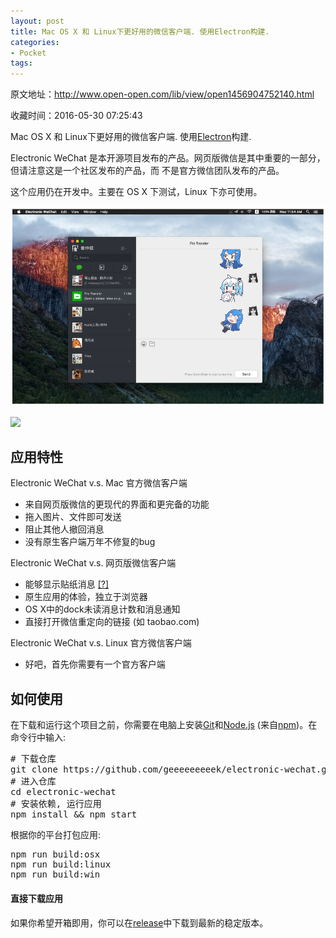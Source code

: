 ```yaml
---
layout: post
title: Mac OS X 和 Linux下更好用的微信客户端. 使用Electron构建.
categories:
- Pocket
tags:
---
```

原文地址：http://www.open-open.com/lib/view/open1456904752140.html

收藏时间：2016-05-30 07:25:43

<div  lang="zh"><p nodeIndex="125">Mac OS X 和 Linux下更好用的微信客户端. 使用<a href="https://github.com/atom/electron" nodeIndex="231">Electron</a>构建.</p>
<p nodeIndex="127">Electronic WeChat 是本开源项目发布的产品。网页版微信是其中重要的一部分，但请注意这是一个社区发布的产品，而 不是官方微信团队发布的产品。</p>
<p nodeIndex="128">这个应用仍在开发中。主要在 OS X 下测试，Linux 下亦可使用。<div id="RIL_IMG_1" class="RIL_IMG"><img src="/media/posts_images/2016-05-30-1281223027/1"/></div></p>
<div id="RIL_IMG_2" class="RIL_IMG"><img src="/media/posts_images/2016-05-30-1281223027/2"/></div>
<h2 nodeIndex="130"><a aria-hidden="true" id="user-content-应用特性" class="anchor" href="https://github.com/geeeeeeeeek/electronic-wechat/blob/master/README_zh.md#%E5%BA%94%E7%94%A8%E7%89%B9%E6%80%A7" nodeIndex="235"></a>应用特性</h2>
<p nodeIndex="131">Electronic WeChat v.s. Mac 官方微信客户端</p>
<ul nodeIndex="133"><li nodeIndex="132">来自网页版微信的更现代的界面和更完备的功能</li>
<li nodeIndex="134">拖入图片、文件即可发送</li>
<li nodeIndex="135">阻止其他人撤回消息</li>
<li nodeIndex="136">没有原生客户端万年不修复的bug</li>
</ul><p nodeIndex="137">Electronic WeChat v.s. 网页版微信客户端</p>
<ul nodeIndex="139"><li nodeIndex="138">能够显示贴纸消息 <a href="https://github.com/geeeeeeeeek/electronic-wechat/issues/2" nodeIndex="236">[?]</a></li>
<li nodeIndex="140">原生应用的体验，独立于浏览器</li>
<li nodeIndex="141">OS X中的dock未读消息计数和消息通知</li>
<li nodeIndex="142">直接打开微信重定向的链接 (如 taobao.com)</li>
</ul><p nodeIndex="143">Electronic WeChat v.s. Linux 官方微信客户端</p>
<ul nodeIndex="145"><li nodeIndex="144">好吧，首先你需要有一个官方客户端</li>
</ul><h2 nodeIndex="146"><a aria-hidden="true" id="user-content-如何使用" class="anchor" href="https://github.com/geeeeeeeeek/electronic-wechat/blob/master/README_zh.md#%E5%A6%82%E4%BD%95%E4%BD%BF%E7%94%A8" nodeIndex="237"></a>如何使用</h2>
<p nodeIndex="147">在下载和运行这个项目之前，你需要在电脑上安装<a href="https://git-scm.com/" nodeIndex="238">Git</a>和<a href="https://nodejs.org/en/download/" nodeIndex="239">Node.js</a> (来自<a href="https://www.npmjs.com/" nodeIndex="240">npm</a>)。在命令行中输入:</p>
<div class="highlight highlight-source-shell" nodeIndex="148">
<pre nodeIndex="149">
# 下载仓库
git clone https://github.com/geeeeeeeeek/electronic-wechat.git
# 进入仓库
cd electronic-wechat
# 安装依赖, 运行应用
npm install && npm start
</pre></div>
<p nodeIndex="150">根据你的平台打包应用:</p>
<div class="highlight highlight-source-shell" nodeIndex="151">
<pre nodeIndex="152">
npm run build:osx
npm run build:linux
npm run build:win
</pre></div>
<h4 nodeIndex="241"><a aria-hidden="true" id="user-content-直接下载应用" class="anchor" href="https://github.com/geeeeeeeeek/electronic-wechat/blob/master/README_zh.md#%E7%9B%B4%E6%8E%A5%E4%B8%8B%E8%BD%BD%E5%BA%94%E7%94%A8" nodeIndex="242"></a>直接下载应用</h4>
<p nodeIndex="153">如果你希望开箱即用，你可以在<a href="https://github.com/geeeeeeeeek/electronic-wechat/releases" nodeIndex="243">release</a>中下载到最新的稳定版本。</p>

</div>